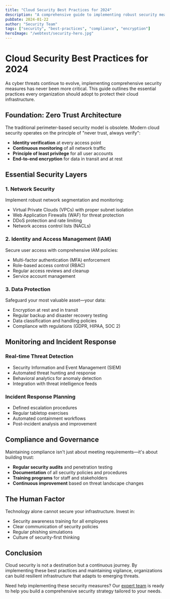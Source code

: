 ```yaml
---
title: "Cloud Security Best Practices for 2024"
description: "A comprehensive guide to implementing robust security measures in your cloud infrastructure, featuring the latest strategies and tools for protecting your digital assets."
pubDate: 2024-01-22
author: "Security Team"
tags: ["security", "best-practices", "compliance", "encryption"]
heroImage: "/webtest/security-hero.jpg"
---
```


# Cloud Security Best Practices for 2024

As cyber threats continue to evolve, implementing comprehensive security measures has never been more critical. This guide outlines the essential practices every organization should adopt to protect their cloud infrastructure.

## Foundation: Zero Trust Architecture

The traditional perimeter-based security model is obsolete. Modern cloud security operates on the principle of "never trust, always verify":

- **Identity verification** at every access point
- **Continuous monitoring** of all network traffic
- **Principle of least privilege** for all user accounts
- **End-to-end encryption** for data in transit and at rest

## Essential Security Layers

### 1. Network Security
Implement robust network segmentation and monitoring:
- Virtual Private Clouds (VPCs) with proper subnet isolation
- Web Application Firewalls (WAF) for threat protection
- DDoS protection and rate limiting
- Network access control lists (NACLs)

### 2. Identity and Access Management (IAM)
Secure user access with comprehensive IAM policies:
- Multi-factor authentication (MFA) enforcement
- Role-based access control (RBAC)
- Regular access reviews and cleanup
- Service account management

### 3. Data Protection
Safeguard your most valuable asset—your data:
- Encryption at rest and in transit
- Regular backup and disaster recovery testing
- Data classification and handling policies
- Compliance with regulations (GDPR, HIPAA, SOC 2)

## Monitoring and Incident Response

### Real-time Threat Detection
- Security Information and Event Management (SIEM)
- Automated threat hunting and response
- Behavioral analytics for anomaly detection
- Integration with threat intelligence feeds

### Incident Response Planning
- Defined escalation procedures
- Regular tabletop exercises
- Automated containment workflows
- Post-incident analysis and improvement

## Compliance and Governance

Maintaining compliance isn't just about meeting requirements—it's about building trust:

- **Regular security audits** and penetration testing
- **Documentation** of all security policies and procedures
- **Training programs** for staff and stakeholders
- **Continuous improvement** based on threat landscape changes

## The Human Factor

Technology alone cannot secure your infrastructure. Invest in:
- Security awareness training for all employees
- Clear communication of security policies
- Regular phishing simulations
- Culture of security-first thinking

## Conclusion

Cloud security is not a destination but a continuous journey. By implementing these best practices and maintaining vigilance, organizations can build resilient infrastructure that adapts to emerging threats.

Need help implementing these security measures? Our [expert team](/webtest/contact) is ready to help you build a comprehensive security strategy tailored to your needs.